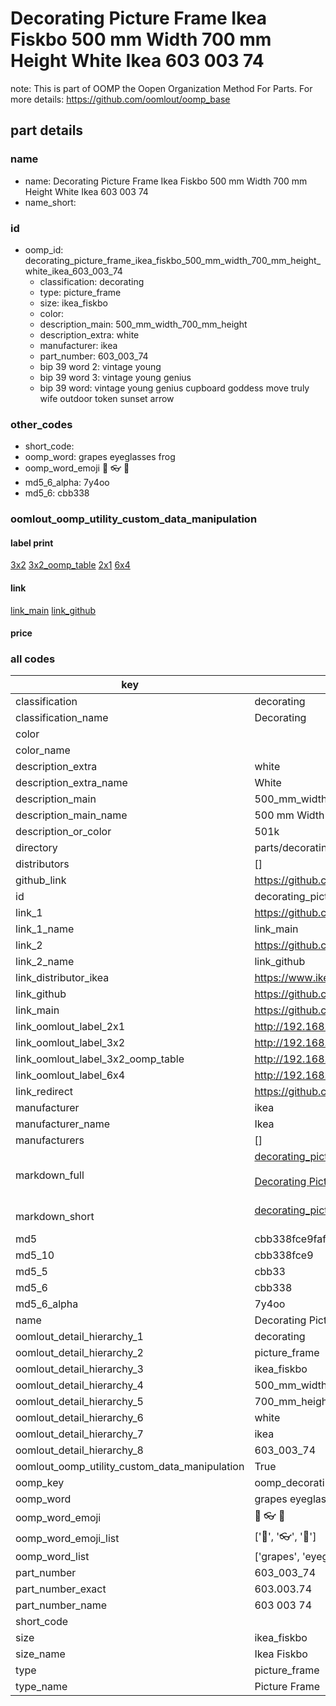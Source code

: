 # Decorating Picture Frame Ikea Fiskbo 500 mm Width 700 mm Height White Ikea 603 003 74  

note: This is part of OOMP the Oopen Organization Method For Parts. For more details: https://github.com/oomlout/oomp_base

##  part details
  







### name
* name: Decorating Picture Frame Ikea Fiskbo 500 mm Width 700 mm Height White Ikea 603 003 74
* name_short: 
### id
* oomp_id: decorating_picture_frame_ikea_fiskbo_500_mm_width_700_mm_height_white_ikea_603_003_74
  * classification: decorating
  * type: picture_frame
  * size: ikea_fiskbo
  * color: 
  * description_main: 500_mm_width_700_mm_height
  * description_extra: white
  * manufacturer: ikea
  * part_number: 603_003_74
  * bip 39 word 2: vintage young
  * bip 39 word 3: vintage young genius
  * bip 39 word: vintage young genius cupboard goddess move truly wife outdoor token sunset arrow

### other_codes
* short_code: 
* oomp_word: grapes eyeglasses frog
* oomp_word_emoji :grapes: :eyeglasses: :frog:
* md5_6_alpha: 7y4oo
* md5_6: cbb338






### oomlout_oomp_utility_custom_data_manipulation
#### label print
[3x2](http://192.168.1.245:1112/?label=oomp%207y4oo)
[3x2_oomp_table](http://192.168.1.108:1112/?label=oomp%207y4oo)
[2x1](http://192.168.1.242:1112/?label=oomp%207y4oo)
[6x4](http://192.168.1.55:1112/?label=oomp%207y4oo)    

#### link

[link_main](https://github.com/oomlout/oomlout_oomp_version_1_messy/tree/main/parts/decorating_picture_frame_ikea_fiskbo_500_mm_width_700_mm_height_white_ikea_603_003_74) [link_github](https://github.com/oomlout/oomlout_oomp_version_1_messy/tree/main/parts/decorating_picture_frame_ikea_fiskbo_500_mm_width_700_mm_height_white_ikea_603_003_74)                             

#### price







### all codes 
| key | value |  
| --- | --- |  
| classification | decorating |  
| classification_name | Decorating |  
| color |  |  
| color_name |  |  
| description_extra | white |  
| description_extra_name | White |  
| description_main | 500_mm_width_700_mm_height |  
| description_main_name | 500 mm Width 700 mm Height |  
| description_or_color | 501k |  
| directory | parts/decorating_picture_frame_ikea_fiskbo_500_mm_width_700_mm_height_white_ikea_603_003_74 |  
| distributors | [] |  
| github_link | https://github.com/oomlout/oomlout_oomp_part_src/tree/main/parts/decorating_picture_frame_ikea_fiskbo_500_mm_width_700_mm_height_white_ikea_603_003_74 |  
| id | decorating_picture_frame_ikea_fiskbo_500_mm_width_700_mm_height_white_ikea_603_003_74 |  
| link_1 | https://github.com/oomlout/oomlout_oomp_version_1_messy/tree/main/parts/decorating_picture_frame_ikea_fiskbo_500_mm_width_700_mm_height_white_ikea_603_003_74 |  
| link_1_name | link_main |  
| link_2 | https://github.com/oomlout/oomlout_oomp_version_1_messy/tree/main/parts/decorating_picture_frame_ikea_fiskbo_500_mm_width_700_mm_height_white_ikea_603_003_74 |  
| link_2_name | link_github |  
| link_distributor_ikea | https://www.ikea.com/gb/en/search/?q=603.003.74 |  
| link_github | https://github.com/oomlout/oomlout_oomp_version_1_messy/tree/main/parts/decorating_picture_frame_ikea_fiskbo_500_mm_width_700_mm_height_white_ikea_603_003_74 |  
| link_main | https://github.com/oomlout/oomlout_oomp_version_1_messy/tree/main/parts/decorating_picture_frame_ikea_fiskbo_500_mm_width_700_mm_height_white_ikea_603_003_74 |  
| link_oomlout_label_2x1 | http://192.168.1.242:1112/?label=oomp%207y4oo |  
| link_oomlout_label_3x2 | http://192.168.1.245:1112/?label=oomp%207y4oo |  
| link_oomlout_label_3x2_oomp_table | http://192.168.1.108:1112/?label=oomp%207y4oo |  
| link_oomlout_label_6x4 | http://192.168.1.55:1112/?label=oomp%207y4oo |  
| link_redirect | https://github.com/oomlout/oomlout_oomp_version_1_messy/tree/main/parts/decorating_picture_frame_ikea_fiskbo_500_mm_width_700_mm_height_white_ikea_603_003_74 |  
| manufacturer | ikea |  
| manufacturer_name | Ikea |  
| manufacturers | [] |  
| markdown_full | [decorating_picture_frame_ikea_fiskbo_500_mm_width_700_mm_height_white_ikea_603_003_74](none)<br>[](none)<br>[Decorating Picture Frame Ikea Fiskbo 500 Mm Width 700 Mm Height White Ikea 603 003 74](none)<br><br> |  
| markdown_short | [decorating_picture_frame_ikea_fiskbo_500_mm_width_700_mm_height_white_ikea_603_003_74](none)<br><br> |  
| md5 | cbb338fce9fafd2e4332135cc1ffd7a1 |  
| md5_10 | cbb338fce9 |  
| md5_5 | cbb33 |  
| md5_6 | cbb338 |  
| md5_6_alpha | 7y4oo |  
| name | Decorating Picture Frame Ikea Fiskbo 500 mm Width 700 mm Height White Ikea 603 003 74 |  
| oomlout_detail_hierarchy_1 | decorating |  
| oomlout_detail_hierarchy_2 | picture_frame |  
| oomlout_detail_hierarchy_3 | ikea_fiskbo |  
| oomlout_detail_hierarchy_4 | 500_mm_width |  
| oomlout_detail_hierarchy_5 | 700_mm_height |  
| oomlout_detail_hierarchy_6 | white |  
| oomlout_detail_hierarchy_7 | ikea |  
| oomlout_detail_hierarchy_8 | 603_003_74 |  
| oomlout_oomp_utility_custom_data_manipulation | True |  
| oomp_key | oomp_decorating_picture_frame_ikea_fiskbo_500_mm_width_700_mm_height_white_ikea_603_003_74 |  
| oomp_word | grapes eyeglasses frog |  
| oomp_word_emoji | :grapes: :eyeglasses: :frog: |  
| oomp_word_emoji_list | [':grapes:', ':eyeglasses:', ':frog:'] |  
| oomp_word_list | ['grapes', 'eyeglasses', 'frog'] |  
| part_number | 603_003_74 |  
| part_number_exact | 603.003.74 |  
| part_number_name | 603 003 74 |  
| short_code |  |  
| size | ikea_fiskbo |  
| size_name | Ikea Fiskbo |  
| type | picture_frame |  
| type_name | Picture Frame |  
